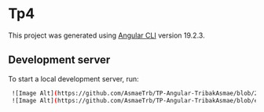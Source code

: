 # Tp4

This project was generated using [Angular CLI](https://github.com/angular/angular-cli) version 19.2.3.

## Development server

To start a local development server, run:

```bash
 ![Image Alt](https://github.com/AsmaeTrb/TP-Angular-TribakAsmae/blob/294d428dae7d1e91c11ba278f9c1904ac43772a8/TribakAsmae1.png)
 ![Image Alt](https://github.com/AsmaeTrb/TP-Angular-TribakAsmae/blob/ef76abdf276c683e926db0476b341abcb6a84b33/TribakAsmae2.png)

